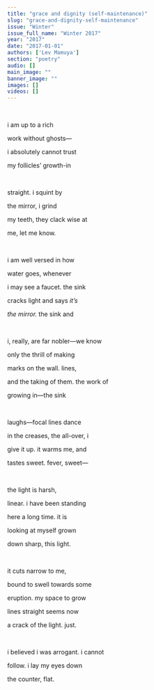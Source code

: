 ```yaml
---
title: "grace and dignity (self-maintenance)"
slug: "grace-and-dignity-self-maintenance"
issue: "Winter"
issue_full_name: "Winter 2017"
year: "2017"
date: "2017-01-01"
authors: ['Lev Mamuya']
section: "poetry"
audio: []
main_image: ""
banner_image: ""
images: []
videos: []
---
```

 

 i am up to a rich

 work without ghosts—

 i absolutely cannot trust

 my follicles’ growth-in

  

 straight. i squint by

 the mirror, i grind

 my teeth, they clack wise at

 me, let me know.

  

 i am well versed in how

 water goes, whenever

 i may see a faucet. the sink

 cracks light and says *it’s*

 *the mirror.* the sink and

  

 i, really, are far nobler—we know

 only the thrill of making

 marks on the wall. lines,

 and the taking of them. the work of

 growing in—the sink

  

 laughs—focal lines dance

 in the creases, the all-over, i

 give it up. it warms me, and

 tastes sweet. fever, sweet—

  

 the light is harsh,

 linear. i have been standing

 here a long time. it is

 looking at myself grown

 down sharp, this light.

  

 it cuts narrow to me,

 bound to swell towards some

 eruption. my space to grow

 lines straight seems now

 a crack of the light. just.

  

 i believed i was arrogant. i cannot

 follow. i lay my eyes down

 the counter, flat.

